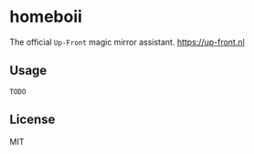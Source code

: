 homeboii
========

The official `Up-Front` magic mirror assistant. https://up-front.nl

## Usage

`TODO`

## License

MIT
